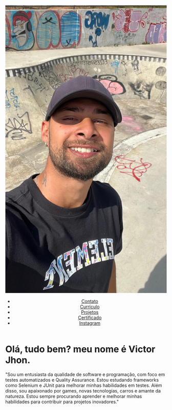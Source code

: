 <!DOCTYPE html>
<html>
<head>
    <meta charset="UTF-8">
  <link rel="stylesheet" href="style.css">
</head>
<body>
  <header>
    <div class="logo">
      <img src="Perfil.jpg" alt="Logo">
    </div>
    <nav>
      <ul>
        <li><a href="http://wa.me/5531975208688" class="btn">Contato</a></li>
        <li><a href="curriculo.pdf" class="btn">Currículo</a></li>
        <li><a href="https://github.com/Victor-Jhon" class="btn">Projetos</a></li>
        <li><a href="certificado testes automatizados selenium e java.jpg " class="btn">Certificado</a></li>
        <li><a href="https://www.instagram.com/victorjhon_/" class="btn">Instagram</a></li>
      </ul>
    </nav>
  </header>
  <main>
    <div class="background-image". style="background-image: url('fundo 1.jpg');"></div>
    <div class="descricao">
      <!-- Aqui vai a descrição do meu trabalho -->
    <h1 class="titulo">Olá, tudo bem? meu nome é Victor Jhon.</h1>
    <p class="destaque">"Sou um entusiasta da qualidade de software e programação, com foco em testes automatizados e Quality Assurance. Estou estudando frameworks como Selenium e JUnit para melhorar minhas habilidades em testes. Além disso, sou apaixonado por games, novas tecnologias, carros e amante da natureza. Estou sempre procurando aprender e melhorar minhas habilidades para contribuir para projetos inovadores."</p>
    </div>
  </main>
</body>
</html>
